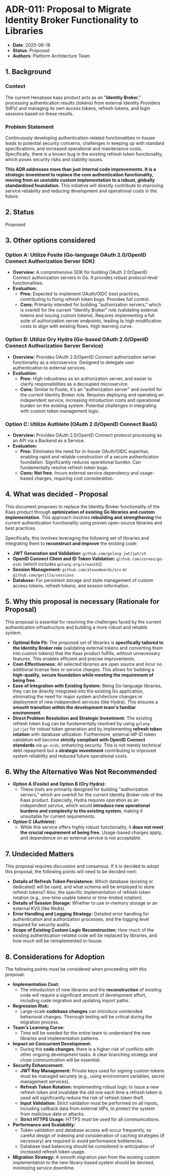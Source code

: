 # ADR-011: Proposal to Migrate Identity Broker Functionality to Libraries

- **Date**: 2025-06-18
- **Status**: Proposed
- **Authors**: Platform Architecture Team

## 1. Background

### Context

The current Hexabase kaas product acts as an "**Identity Broker**," processing authentication results (tokens) from external Identity Providers (IdPs) and managing its own access tokens, refresh tokens, and login sessions based on these results.

### Problem Statement

Continuously developing authentication-related functionalities in-house leads to potential security concerns, challenges in keeping up with standard specifications, and increased operational and maintenance costs. Specifically, there is a known bug in the existing refresh token functionality, which poses security risks and stability issues.

**This ADR addresses more than just internal code improvements. It is a strategic investment to replace the core authentication functionality, moving from an unstable custom implementation to a robust, globally standardized foundation.** This initiative will directly contribute to improving service reliability and reducing development and operational costs in the future.

## 2. Status

Proposed

## 3. Other options considered

### Option A: Utilize Fosite (Go-language OAuth 2.0/OpenID Connect Authorization Server SDK)

* **Overview:** A comprehensive SDK for building OAuth 2.0/OpenID Connect authorization servers in Go. It provides robust protocol-level functionalities.
* **Evaluation:**
    * **Pros:** Expected to implement OAuth/OIDC best practices, contributing to fixing refresh token bugs. Provides full control.
    * **Cons:** Primarily intended for building "authorization servers," which is overkill for the current "Identity Broker" role (validating external tokens and issuing custom tokens). Requires implementing a full suite of authorization server endpoints, leading to high modification costs to align with existing flows. High learning curve.

### Option B: Utilize Ory Hydra (Go-based OAuth 2.0/OpenID Connect Authorization Server Service)

* **Overview:** Provides OAuth 2.0/OpenID Connect authorization server functionality as a microservice. Designed to delegate user authentication to external services.
* **Evaluation:**
    * **Pros:** High robustness as an authorization server, and easier to clarify responsibilities as a decoupled microservice.
    * **Cons:** Similar to Fosite, it's an "authorization server" and overkill for the current Identity Broker role. Requires deploying and operating an independent service, increasing introduction costs and operational burden on the existing system. Potential challenges in integrating with custom token management logic.

### Option C: Utilize Authlete (OAuth 2.0/OpenID Connect BaaS)

* **Overview:** Provides OAuth 2.0/OpenID Connect protocol processing as an API via a Backend as a Service.
* **Evaluation:**
    * **Pros:** Eliminates the need for in-house OAuth/OIDC expertise, enabling rapid and reliable construction of a secure authentication foundation. Significantly reduces operational burden. Can fundamentally resolve refresh token bugs.
    * **Cons:** **Not free.** Incurs external service dependency and usage-based charges, requiring cost consideration.

## 4. What was decided - Proposal

This document proposes to replace the Identity Broker functionality of the Kaas product through **optimization of existing Go libraries and custom implementation**. This approach involves **rebuilding and strengthening** the current authentication functionality using proven open-source libraries and best practices.

Specifically, this involves leveraging the following set of libraries and integrating them to **reconstruct and improve** the existing code:

* **JWT Generation and Validation:** `github.com/golang-jwt/jwt/v5`
* **OpenID Connect Client and ID Token Validation:** `github.com/coreos/go-oidc` (which includes `golang.org/x/oauth2`)
* **Session Management:** `github.com/alexedwards/scs` or `github.com/gorilla/sessions`
* **Database:** For persistent storage and state management of custom access tokens, refresh tokens, and session information.

## 5. Why this proposal is necessary (Rationale for Proposal)

This proposal is essential for resolving the challenges faced by the current authentication infrastructure and building a more robust and reliable system.

* **Optimal Role Fit:** The proposed set of libraries is **specifically tailored to the Identity Broker role** (validating external tokens and converting them into custom tokens) that the Kaas product fulfills, without unnecessary features. This enables efficient and precise improvements.
* **Cost-Effectiveness:** All selected libraries are open source and incur no additional license fees or service charges. This allows for building a **high-quality, secure foundation while meeting the requirement of being free**.
* **Ease of Integration with Existing System:** Being Go-language libraries, they can be directly integrated into the existing Go application, eliminating the need for major system architecture changes or deployment of new independent services (like Hydra). This ensures a **smooth transition within the development team's familiar environment**.
* **Direct Problem Resolution and Strategic Investment:** The existing refresh token bug can be fundamentally resolved by using `golang-jwt/jwt` for robust token generation and by implementing **refresh token rotation** with database utilization. Furthermore, external IdP ID token validation will become **strictly compliant with OpenID Connect standards** via `go-oidc`, enhancing security. This is not merely technical debt repayment but a **strategic investment** contributing to improved system reliability and reduced future operational costs.

## 6. Why the Alternative Was Not Recommended

* **Option A (Fosite) and Option B (Ory Hydra):**
    * These tools are primarily designed for building "authorization servers," which are overkill for the current Identity Broker role of the Kaas product. Especially, Hydra requires operation as an independent service, which would **introduce new operational burdens and complexity to the existing system**, making it unsuitable for current requirements.
* **Option C (Authlete):**
    * While this service offers highly robust functionality, it **does not meet the crucial requirement of being free.** Usage-based charges apply, and dependence on an external service is not acceptable.

## 7. Undecided Matters

This proposal requires discussion and consensus. If it is decided to adopt this proposal, the following points will need to be decided next:

* **Details of Refresh Token Persistence:** Which database (existing or dedicated) will be used, and what schema will be employed to store refresh tokens? Also, the specific implementation of refresh token rotation (e.g., one-time usable tokens or time-limited rotation).
* **Details of Session Storage:** Whether to use in-memory storage or an external KVS (like Redis).
* **Error Handling and Logging Strategy:** Detailed error handling for authentication and authorization processes, and the logging level required for security audits.
* **Scope of Existing Custom Logic Reconstruction:** How much of the existing authentication-related code will be replaced by libraries, and how much will be reimplemented in-house.

## 8. Considerations for Adoption

The following points must be considered when proceeding with this proposal:

* **Implementation Cost:**
    * The introduction of new libraries and the **reconstruction** of existing code will require a significant amount of development effort, including code migration and updating import paths.
* **Regression Risk:**
    * Large-scale **codebase changes** can introduce unintended behavioral changes. Thorough testing will be critical during the migration process.
* **Team's Learning Curve:**
    * Time will be needed for the entire team to understand the new libraries and implementation patterns.
* **Impact on Concurrent Development:**
    * During the **code changes**, there is a higher risk of conflicts with other ongoing development tasks. A clear branching strategy and close communication will be essential.
* **Security Enhancement:**
    * **JWT Key Management:** Private keys used for signing custom tokens must be managed securely (e.g., using environment variables, secret management services).
    * **Refresh Token Rotation:** Implementing robust logic to issue a new refresh token and invalidate the old one each time a refresh token is used will significantly reduce the risk of refresh token theft.
    * **Input Validation:** Strict validation must be performed on all inputs, including callback data from external IdPs, to protect the system from malicious data or attacks.
    * **Strict HTTPS Usage:** HTTPS must be used for all communications.
* **Performance and Scalability:**
    * Token validation and database access will occur frequently, so careful design of indexing and consideration of caching strategies (if necessary) are required to avoid performance bottlenecks.
    * Database load balancing should be considered in anticipation of increased refresh token usage.
* **Migration Strategy:** A smooth migration plan from the existing custom implementation to the new library-based system should be devised, minimizing service downtime.
